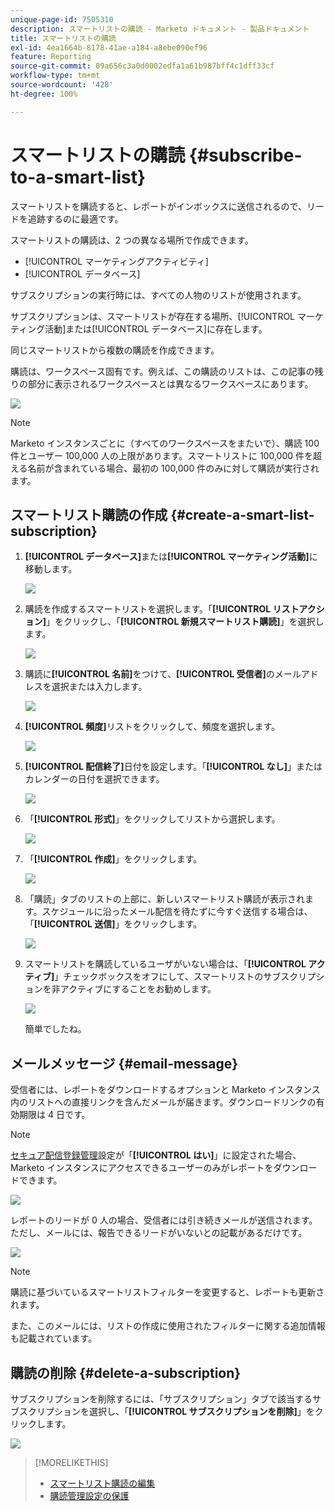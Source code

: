 ```yaml
---
unique-page-id: 7505310
description: スマートリストの購読 - Marketo ドキュメント - 製品ドキュメント
title: スマートリストの購読
exl-id: 4ea1664b-8178-41ae-a184-a8ebe090ef96
feature: Reporting
source-git-commit: 09a656c3a0d0002edfa1a61b987bff4c1dff33cf
workflow-type: tm+mt
source-wordcount: '428'
ht-degree: 100%

---
```


# スマートリストの購読 {#subscribe-to-a-smart-list}

スマートリストを購読すると、レポートがインボックスに送信されるので、リードを追跡するのに最適です。

スマートリストの購読は、2 つの異なる場所で作成できます。

* [!UICONTROL マーケティングアクティビティ]
* [!UICONTROL データベース]

サブスクリプションの実行時には、すべての人物のリストが使用されます。

サブスクリプションは、スマートリストが存在する場所、[!UICONTROL マーケティング活動]または[!UICONTROL データベース]に存在します。

同じスマートリストから複数の購読を作成できます。

購読は、ワークスペース固有です。例えば、この購読のリストは、この記事の残りの部分に表示されるワークスペースとは異なるワークスペースにあります。

![](assets/one.png)

>[!NOTE]
>
>Marketo インスタンスごとに（すべてのワークスペースをまたいで）、購読 100 件とユーザー 100,000 人の上限があります。スマートリストに 100,000 件を超える名前が含まれている場合、最初の 100,000 件のみに対して購読が実行されます。

## スマートリスト購読の作成 {#create-a-smart-list-subscription}

1. **[!UICONTROL データベース]**&#x200B;または&#x200B;**[!UICONTROL マーケティング活動]**&#x200B;に移動します。

   ![](assets/db.png)

1. 購読を作成するスマートリストを選択します。「**[!UICONTROL リストアクション]**」をクリックし、「**[!UICONTROL 新規スマートリスト購読]**」を選択します。

   ![](assets/three.png)

1. 購読に&#x200B;**[!UICONTROL 名前]**&#x200B;をつけて、**[!UICONTROL 受信者]**&#x200B;のメールアドレスを選択または入力します。

   ![](assets/image2015-9-14-13-3a18-3a38.png)

1. **[!UICONTROL 頻度]**&#x200B;リストをクリックして、頻度を選択します。

   ![](assets/image2015-9-14-13-3a21-3a21.png)

1. **[!UICONTROL 配信終了]**&#x200B;日付を設定します。「**[!UICONTROL なし]**」またはカレンダーの日付を選択できます。

   ![](assets/image2015-9-14-13-3a23-3a37.png)

1. 「**[!UICONTROL 形式]**」をクリックしてリストから選択します。

   ![](assets/image2015-9-14-13-3a25-3a25.png)

1. 「**[!UICONTROL 作成]**」をクリックします。

   ![](assets/image2015-9-11-15-3a58-3a4.png)

1. 「購読」タブのリストの上部に、新しいスマートリスト購読が表示されます。スケジュールに沿ったメール配信を待たずに今すぐ送信する場合は、「**[!UICONTROL 送信]**」をクリックします。

   ![](assets/eight.png)

1. スマートリストを購読しているユーザがいない場合は、「**[!UICONTROL アクティブ]**」チェックボックスをオフにして、スマートリストのサブスクリプションを非アクティブにすることをお勧めします。

   ![](assets/nine.png)

   簡単でしたね。

## メールメッセージ {#email-message}

受信者には、レポートをダウンロードするオプションと Marketo インスタンス内のリストへの直接リンクを含んだメールが届きます。ダウンロードリンクの有効期限は 4 日です。

>[!NOTE]
>
>[セキュア配信登録管理](/help/marketo/product-docs/reporting/basic-reporting/report-subscriptions/secure-the-subscription-admin-setting.md)設定が「**[!UICONTROL はい]**」に設定された場合、Marketo インスタンスにアクセスできるユーザーのみがレポートをダウンロードできます。

![](assets/image2015-4-17-15-3a46-3a47.png)

レポートのリードが 0 人の場合、受信者には引き続きメールが送信されます。ただし、メールには、報告できるリードがいないとの記載があるだけです。

![](assets/image2015-4-17-16-3a11-3a8.png)

>[!NOTE]
>
>購読に基づいているスマートリストフィルターを変更すると、レポートも更新されます。

また、このメールには、リストの作成に使用されたフィルターに関する追加情報も記載されています。

## 購読の削除 {#delete-a-subscription}

サブスクリプションを削除するには、「サブスクリプション」タブで該当するサブスクリプションを選択し、「**[!UICONTROL サブスクリプションを削除]**」をクリックします。

![](assets/twelve.png)

>[!MORELIKETHIS]
>
>* [スマートリスト購読の編集](/help/marketo/product-docs/reporting/basic-reporting/report-subscriptions/edit-a-smart-list-subscription.md)
>* [購読管理設定の保護](/help/marketo/product-docs/reporting/basic-reporting/report-subscriptions/secure-the-subscription-admin-setting.md)
